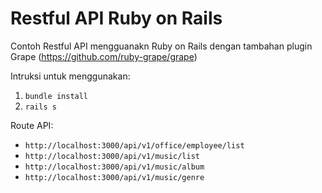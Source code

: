 # Restful API Ruby on Rails

Contoh Restful API mengguanakn Ruby on Rails
dengan tambahan plugin Grape (https://github.com/ruby-grape/grape)

Intruksi untuk menggunakan:

1. `bundle install`
2. `rails s`

Route API:
- `http://localhost:3000/api/v1/office/employee/list`
- `http://localhost:3000/api/v1/music/list`
- `http://localhost:3000/api/v1/music/album`
- `http://localhost:3000/api/v1/music/genre`
